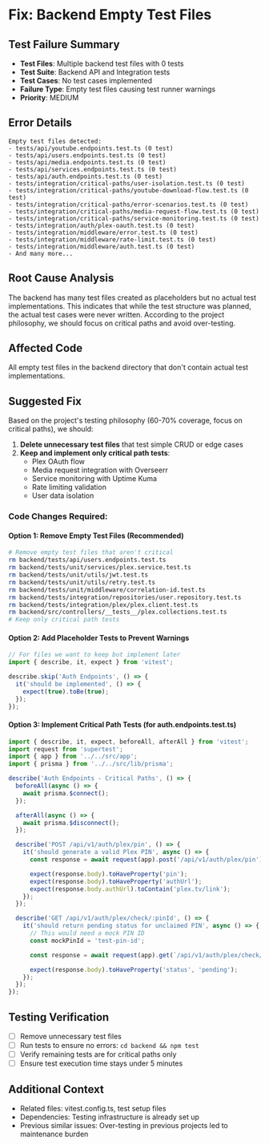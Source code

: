 # Fix: Backend Empty Test Files

## Test Failure Summary

- **Test Files**: Multiple backend test files with 0 tests
- **Test Suite**: Backend API and Integration tests
- **Test Cases**: No test cases implemented
- **Failure Type**: Empty test files causing test runner warnings
- **Priority**: MEDIUM

## Error Details

```
Empty test files detected:
- tests/api/youtube.endpoints.test.ts (0 test)
- tests/api/users.endpoints.test.ts (0 test)
- tests/api/media.endpoints.test.ts (0 test)
- tests/api/services.endpoints.test.ts (0 test)
- tests/api/auth.endpoints.test.ts (0 test)
- tests/integration/critical-paths/user-isolation.test.ts (0 test)
- tests/integration/critical-paths/youtube-download-flow.test.ts (0 test)
- tests/integration/critical-paths/error-scenarios.test.ts (0 test)
- tests/integration/critical-paths/media-request-flow.test.ts (0 test)
- tests/integration/critical-paths/service-monitoring.test.ts (0 test)
- tests/integration/auth/plex-oauth.test.ts (0 test)
- tests/integration/middleware/error.test.ts (0 test)
- tests/integration/middleware/rate-limit.test.ts (0 test)
- tests/integration/middleware/auth.test.ts (0 test)
- And many more...
```

## Root Cause Analysis

The backend has many test files created as placeholders but no actual test implementations. This indicates that while the test structure was planned, the actual test cases were never written. According to the project philosophy, we should focus on critical paths and avoid over-testing.

## Affected Code

All empty test files in the backend directory that don't contain actual test implementations.

## Suggested Fix

Based on the project's testing philosophy (60-70% coverage, focus on critical paths), we should:

1. **Delete unnecessary test files** that test simple CRUD or edge cases
2. **Keep and implement only critical path tests**:
   - Plex OAuth flow
   - Media request integration with Overseerr
   - Service monitoring with Uptime Kuma
   - Rate limiting validation
   - User data isolation

### Code Changes Required:

#### Option 1: Remove Empty Test Files (Recommended)

```bash
# Remove empty test files that aren't critical
rm backend/tests/api/users.endpoints.test.ts
rm backend/tests/unit/services/plex.service.test.ts
rm backend/tests/unit/utils/jwt.test.ts
rm backend/tests/unit/utils/retry.test.ts
rm backend/tests/unit/middleware/correlation-id.test.ts
rm backend/tests/integration/repositories/user.repository.test.ts
rm backend/tests/integration/plex/plex.client.test.ts
rm backend/src/controllers/__tests__/plex.collections.test.ts
# Keep only critical path tests
```

#### Option 2: Add Placeholder Tests to Prevent Warnings

```typescript
// For files we want to keep but implement later
import { describe, it, expect } from 'vitest';

describe.skip('Auth Endpoints', () => {
  it('should be implemented', () => {
    expect(true).toBe(true);
  });
});
```

#### Option 3: Implement Critical Path Tests (for auth.endpoints.test.ts)

```typescript
import { describe, it, expect, beforeAll, afterAll } from 'vitest';
import request from 'supertest';
import { app } from '../../src/app';
import { prisma } from '../../src/lib/prisma';

describe('Auth Endpoints - Critical Paths', () => {
  beforeAll(async () => {
    await prisma.$connect();
  });

  afterAll(async () => {
    await prisma.$disconnect();
  });

  describe('POST /api/v1/auth/plex/pin', () => {
    it('should generate a valid Plex PIN', async () => {
      const response = await request(app).post('/api/v1/auth/plex/pin').expect(200);

      expect(response.body).toHaveProperty('pin');
      expect(response.body).toHaveProperty('authUrl');
      expect(response.body.authUrl).toContain('plex.tv/link');
    });
  });

  describe('GET /api/v1/auth/plex/check/:pinId', () => {
    it('should return pending status for unclaimed PIN', async () => {
      // This would need a mock PIN ID
      const mockPinId = 'test-pin-id';

      const response = await request(app).get(`/api/v1/auth/plex/check/${mockPinId}`).expect(200);

      expect(response.body).toHaveProperty('status', 'pending');
    });
  });
});
```

## Testing Verification

- [ ] Remove unnecessary test files
- [ ] Run tests to ensure no errors: `cd backend && npm test`
- [ ] Verify remaining tests are for critical paths only
- [ ] Ensure test execution time stays under 5 minutes

## Additional Context

- Related files: vitest.config.ts, test setup files
- Dependencies: Testing infrastructure is already set up
- Previous similar issues: Over-testing in previous projects led to maintenance burden
